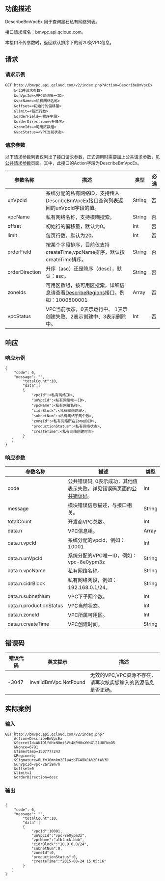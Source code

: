 ## 功能描述
DescribeBmVpcEx 用于查询黑石私有网络列表。

接口请求域名：bmvpc.api.qcloud.com。

本接口不传参数时，返回默认排序下的前20条VPC信息。


## 请求

### 请求示例
```
GET http://bmvpc.api.qcloud.com/v2/index.php?Action=DescribeBmVpcEx
    &<公共请求参数>
    &unVpcId=<VPC网络唯一ID>
    &vpcName=<私有网络名称>
    &offset=<初始行的偏移量>
    &limit=<每页行数>
    &orderField=<排序字段>
    &orderDirection=<升降序>
    &zoneIds=<可用区数组>
    &vpcStatus=<VPC当前状态>
```
### 请求参数
以下请求参数列表仅列出了接口请求参数，正式调用时需要加上公共请求参数，见<a href="/doc/api/372/4153" title="公共请求参数">公共请求参数</a>页面。其中，此接口的Action字段为DescribeBmVpcEx。

| 参数名称 | 描述 | 类型 | 必选  |
|---------|---------|---------|---------|
| unVpcId | 系统分配的私有网络ID，支持传入DescribeBmVpcEx接口查询列表返回的unVpcId字段的值。 | String | 否 |
| vpcName | 私有网络名称，支持模糊搜索。 | String | 否 |
| offset | 初始行的偏移量，默认为0。 | Int | 否 |
| limit | 每页行数，默认为20。 | Int | 否 |
| orderField | 按某个字段排序，目前仅支持createTime,vpcName排序，默认按createTime排序。 | String | 否 |
| orderDirection | 升序（asc）还是降序（desc），默认：asc。 | String | 否 |
| zoneIds | 可用区数组，按可用区搜索，详细信息请查看<a href="/document/api/386/6634" title="DescribeRegions">DescribeRegions</a>接口。例如：1000800001 | Array | 否 |
| vpcStatus | VPC当前状态，0表示运行中、 1表示创建失败、2表示创建中、3表示删除中。 | Int | 否 |


## 响应

### 响应示例
```
{
    "code": 0,
    "message": "",
        "totalCount":10,
        "data":[
        {
            "vpcId":<私有网络ID>,
            "unVpcId":<私有网络唯一ID>,
            "vpcName":<私有网络名称>,
            "cidrBlock":<私有网络网段>,
            "subnetNum":<私有网络子网个数>,
            "zoneId":<私有网络所在Zone的ID>,
            "productionStatus":<私有网络状态>,
            "createTime":<私有网络创建时间>
        }
   ]
}
```
### 响应参数

| 参数名称 | 描述 |  类型 |
|---------|---------|---------|
| code | 公共错误码, 0表示成功，其他值表示失败。详见错误码页面的<a href="/document/api/377/4173" title="公共错误码">公共错误码</a>。| Int |
| message | 模块错误信息描述，与接口相关。| String |
| totalCount | 开发商VPC总数。| Int |
| data.n | VPC信息组。| Array |
| data.n.vpcId | 系统分配的vpcId，例如：10001| Int |
| data.n.unVpcId | 系统分配的VPC唯一ID，例如：vpc-8e0ypm3z| String |
| data.n.vpcName | 私有网络名称。| String |
| data.n.cidrBlock | 私有网络网段，例如：192.168.0.1/24。| String |
| data.n.subnetNum | VPC下子网个数。| Int |
| data.n.productionStatus | VPC当前状态。| Int |
| data.n.zoneId | VPC所属可用区。| Int |
| data.n.createTime | VPC创建时间。| String |

## 错误码

| 错误代码 |英文提示| 描述 |
|--------|---------|---------|
| -3047  | InvalidBmVpc.NotFound | 无效的VPC,VPC资源不存在，请再次核实您输入的资源信息是否正确。 |


## 实际案例
### 输入
```
GET http://bmvpc.api.qcloud.com/v2/index.php?
    Action=DescribeBmVpcEx
    &SecretId=AKIDlfdHxN0ntSVt4KPH0xXWnGl21UUFNoO5
    &Nonce=6791
    &Timestamp=1507777243
    &Region=bj
    &Signature=RLfmJ0mnkm2Fla4zbTGABkRA%2Ft4%3D
    &unVpcId=vpc-2ari9m7h
    &offset=0
    &limit=1
    &orderDirection=desc
```

### 输出
```

{
    "code": 0,
    "message": "",
        "totalCount":10,
        "data":[
        {
            "vpcId":10001,
            "unVpcId":"vpc-8e0ypm3z",
            "vpcName":"alblack.bbb",
            "cidrBlock":"10.0.0.0/24",
            "subnetNum":0,
            "zoneId":0,
            "productionStatus":0,
            "createTime":"2015-08-24 15:05:16"
        }
   ]
}
```
